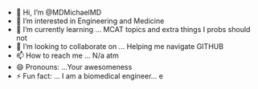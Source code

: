 - 👋 Hi, I’m @MDMichaelMD
- 👀 I’m interested in Engineering and Medicine
- 🌱 I’m currently learning ... MCAT topics and extra things I probs should not
- 💞️ I’m looking to collaborate on ... Helping me navigate GITHUB
- 📫 How to reach me ... N/a atm
- 😄 Pronouns: ...Your awesomeness
- ⚡ Fun fact: ... I am a biomedical engineer... e

<!---
MDMichaelMD/MDMichaelMD is a ✨ special ✨ repository because its `README.md` (this file) appears on your GitHub profile.
You can click the Preview link to take a look at your changes.
--->
